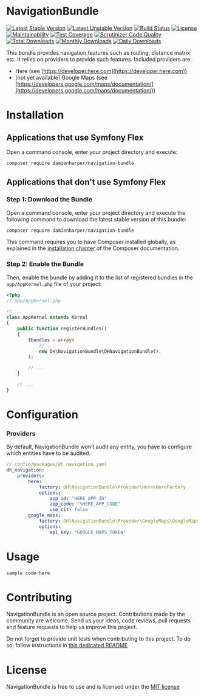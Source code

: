 # NavigationBundle

[![Latest Stable Version](https://poser.pugx.org/damienharper/navigation-bundle/v/stable)](https://packagist.org/packages/damienharper/navigation-bundle)
[![Latest Unstable Version](https://poser.pugx.org/damienharper/navigation-bundle/v/unstable)](https://packagist.org/packages/damienharper/navigation-bundle)
[![Build Status](https://travis-ci.com/DamienHarper/NavigationBundle.svg?branch=master)](https://travis-ci.com/DamienHarper/NavigationBundle)
[![License](https://poser.pugx.org/damienharper/navigation-bundle/license)](https://packagist.org/packages/damienharper/navigation-bundle)
[![Maintainability](https://api.codeclimate.com/v1/badges/67943a505dab66ff0899/maintainability)](https://codeclimate.com/github/DamienHarper/NavigationBundle/maintainability)
[![Test Coverage](https://api.codeclimate.com/v1/badges/67943a505dab66ff0899/test_coverage)](https://codeclimate.com/github/DamienHarper/NavigationBundle/test_coverage)
[![Scrutinizer Code Quality](https://scrutinizer-ci.com/g/DamienHarper/NavigationBundle/badges/quality-score.png?b=master)](https://scrutinizer-ci.com/g/DamienHarper/NavigationBundle/?branch=master)<br/>
[![Total Downloads](https://poser.pugx.org/damienharper/navigation-bundle/downloads)](https://packagist.org/packages/damienharper/navigation-bundle)
[![Monthly Downloads](https://poser.pugx.org/damienharper/navigation-bundle/d/monthly)](https://packagist.org/packages/damienharper/navigation-bundle)
[![Daily Downloads](https://poser.pugx.org/damienharper/navigation-bundle/d/daily)](https://packagist.org/packages/damienharper/navigation-bundle)

This bundle provides navigation features such as routing, distance matrix etc.
It relies on providers to provide such features. Included providers are:
- Here (see [https://developer.here.com](https://developer.here.com))
- [not yet available] Google Maps (see [https://developers.google.com/maps/documentation/](https://developers.google.com/maps/documentation/))

Installation
============

Applications that use Symfony Flex
----------------------------------

Open a command console, enter your project directory and execute:

```bash
composer require damienharper/navigation-bundle
```

Applications that don't use Symfony Flex
----------------------------------------    

### Step 1: Download the Bundle

Open a command console, enter your project directory and execute the
following command to download the latest stable version of this bundle:

```bash
composer require damienharper/navigation-bundle
```

This command requires you to have Composer installed globally, as explained
in the [installation chapter](https://getcomposer.org/doc/00-intro.md)
of the Composer documentation.

### Step 2: Enable the Bundle

Then, enable the bundle by adding it to the list of registered bundles
in the `app/AppKernel.php` file of your project:

```php
<?php
// app/AppKernel.php

// ...
class AppKernel extends Kernel
{
    public function registerBundles()
    {
        $bundles = array(
            // ...
            new DH\NavigationBundle\DHNavigationBundle(),
        );

        // ...
    }

    // ...
}
```


Configuration
=============

### Providers

By default, NavigationBundle won't audit any entity, you have to configure 
which entities have to be audited.

```yaml
// config/packages/dh_navigation.yaml
dh_navigation:
    providers:
        here:
            factory: DH\NavigationBundle\Provider\Here\HereFactory
            options:
                app_id: "HERE_APP_ID"
                app_code: "%HERE_APP_CODE"
                use_cit: false
        google_maps:
            factory: DH\NavigationBundle\Provider\GoogleMaps\GoogleMapsFactory
            options:
                api_key: "GOOGLE_MAPS_TOKEN"
```


Usage
=====

```php
sample code here
```


Contributing
============

NavigationBundle is an open source project. Contributions made by the community are welcome. 
Send us your ideas, code reviews, pull requests and feature requests to help us improve this project.

Do not forget to provide unit tests when contributing to this project. 
To do so, follow instructions in [this dedicated README](tests/README.md)


License
=======

NavigationBundle is free to use and is licensed under the 
[MIT license](http://www.opensource.org/licenses/mit-license.php)
